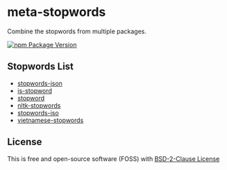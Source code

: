 # meta-stopwords

Combine the stopwords from multiple packages.

[![npm Package Version](https://img.shields.io/npm/v/meta-stopwords.svg?maxAge=3600)](https://www.npmjs.com/package/meta-stopwords)

## Stopwords List
- [stopwords-json](https://www.npmjs.com/package/stopwords-json)
- [is-stopword](https://www.npmjs.com/package/is-stopword)
- [stopword](https://www.npmjs.com/package/stopword)
- [nltk-stopwords](https://www.npmjs.com/package/nltk-stopwords)
- [stopwords-iso](https://www.npmjs.com/package/stopwords-iso)
- [vietnamese-stopwords](https://www.npmjs.com/package/vietnamese-stopwords)

## License
This is free and open-source software (FOSS) with
[BSD-2-Clause License](./LICENSE)
